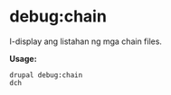 # debug:chain
I-display ang listahan ng mga chain files.

**Usage:**
```
drupal debug:chain
dch
```
